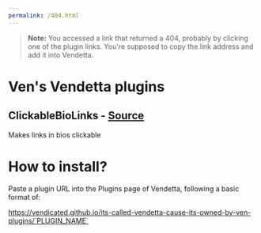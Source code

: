 ```yaml
---
permalink: /404.html
---
```

> **Note:** You accessed a link that returned a 404, probably by clicking one of the plugin links. You're supposed to copy the link address and add it into Vendetta.

# Ven's Vendetta plugins

## ClickableBioLinks - [Source](https://github.com/Vendicated/its-called-vendetta-cause-its-owned-by-ven-plugins/tree/main/plugins/ClickableBioLinks)

Makes links in bios clickable

# How to install?
Paste a plugin URL into the Plugins page of Vendetta, following a basic format of:

https://vendicated.github.io/its-called-vendetta-cause-its-owned-by-ven-plugins/`PLUGIN_NAME`
